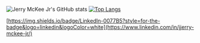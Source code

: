 ![Jerry McKee Jr's GitHub stats](https://github-readme-stats.vercel.app/api?username=McKeeJerry-FS&show_icons=true&theme=radical)
[![Top Langs](https://github-readme-stats.vercel.app/api/top-langs/?username=McKeeJerry-FS&layout=compact)](https://github.com/McKeeJerry-FS/github-readme-stats)

[https://img.shields.io/badge/LinkedIn-0077B5?style=for-the-badge&logo=linkedin&logoColor=white](https://www.linkedin.com/in/jjerry-mckee-jr/)
<!--
**McKeeJerry-FS/McKeeJerry-FS** is a ✨ _special_ ✨ repository because its `README.md` (this file) appears on your GitHub profile.

Here are some ideas to get you started:

- 🔭 I’m currently working on ...
- 🌱 I’m currently learning ...
- 👯 I’m looking to collaborate on ...
- 🤔 I’m looking for help with ...
- 💬 Ask me about ...
- 📫 How to reach me: ...
- 😄 Pronouns: ...
- ⚡ Fun fact: ...
-->
